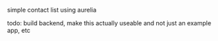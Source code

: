 simple contact list using aurelia

todo:  build backend, make this actually useable and not just an example app, etc
